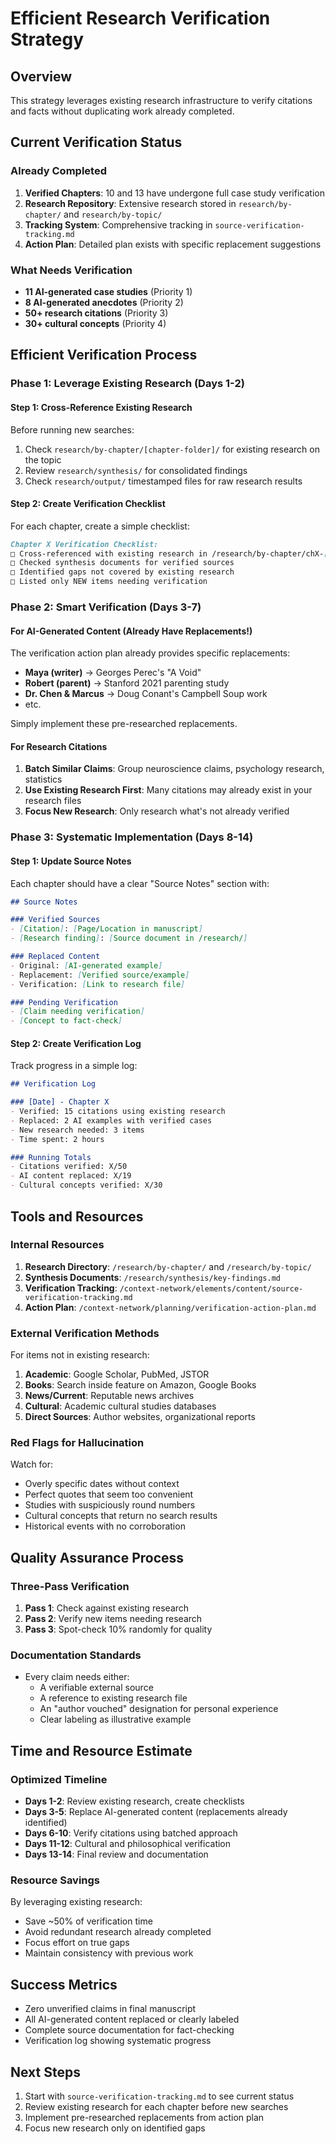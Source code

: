 # Efficient Research Verification Strategy

## Overview
This strategy leverages existing research infrastructure to verify citations and facts without duplicating work already completed.

## Current Verification Status

### Already Completed
1. **Verified Chapters**: 10 and 13 have undergone full case study verification
2. **Research Repository**: Extensive research stored in `research/by-chapter/` and `research/by-topic/`
3. **Tracking System**: Comprehensive tracking in `source-verification-tracking.md`
4. **Action Plan**: Detailed plan exists with specific replacement suggestions

### What Needs Verification
- **11 AI-generated case studies** (Priority 1)
- **8 AI-generated anecdotes** (Priority 2)
- **50+ research citations** (Priority 3)
- **30+ cultural concepts** (Priority 4)

## Efficient Verification Process

### Phase 1: Leverage Existing Research (Days 1-2)

#### Step 1: Cross-Reference Existing Research
Before running new searches:
1. Check `research/by-chapter/[chapter-folder]/` for existing research on the topic
2. Review `research/synthesis/` for consolidated findings
3. Check `research/output/` timestamped files for raw research results

#### Step 2: Create Verification Checklist
For each chapter, create a simple checklist:
```markdown
Chapter X Verification Checklist:
□ Cross-referenced with existing research in /research/by-chapter/chX-[name]/
□ Checked synthesis documents for verified sources
□ Identified gaps not covered by existing research
□ Listed only NEW items needing verification
```

### Phase 2: Smart Verification (Days 3-7)

#### For AI-Generated Content (Already Have Replacements!)
The verification action plan already provides specific replacements:
- **Maya (writer)** → Georges Perec's "A Void" 
- **Robert (parent)** → Stanford 2021 parenting study
- **Dr. Chen & Marcus** → Doug Conant's Campbell Soup work
- etc.

Simply implement these pre-researched replacements.

#### For Research Citations
1. **Batch Similar Claims**: Group neuroscience claims, psychology research, statistics
2. **Use Existing Research First**: Many citations may already exist in your research files
3. **Focus New Research**: Only research what's not already verified

### Phase 3: Systematic Implementation (Days 8-14)

#### Step 1: Update Source Notes
Each chapter should have a clear "Source Notes" section with:
```markdown
## Source Notes

### Verified Sources
- [Citation]: [Page/Location in manuscript]
- [Research finding]: [Source document in /research/]

### Replaced Content
- Original: [AI-generated example]
- Replacement: [Verified source/example]
- Verification: [Link to research file]

### Pending Verification
- [Claim needing verification]
- [Concept to fact-check]
```

#### Step 2: Create Verification Log
Track progress in a simple log:
```markdown
## Verification Log

### [Date] - Chapter X
- Verified: 15 citations using existing research
- Replaced: 2 AI examples with verified cases
- New research needed: 3 items
- Time spent: 2 hours

### Running Totals
- Citations verified: X/50
- AI content replaced: X/19
- Cultural concepts verified: X/30
```

## Tools and Resources

### Internal Resources
1. **Research Directory**: `/research/by-chapter/` and `/research/by-topic/`
2. **Synthesis Documents**: `/research/synthesis/key-findings.md`
3. **Verification Tracking**: `/context-network/elements/content/source-verification-tracking.md`
4. **Action Plan**: `/context-network/planning/verification-action-plan.md`

### External Verification Methods
For items not in existing research:
1. **Academic**: Google Scholar, PubMed, JSTOR
2. **Books**: Search inside feature on Amazon, Google Books
3. **News/Current**: Reputable news archives
4. **Cultural**: Academic cultural studies databases
5. **Direct Sources**: Author websites, organizational reports

### Red Flags for Hallucination
Watch for:
- Overly specific dates without context
- Perfect quotes that seem too convenient
- Studies with suspiciously round numbers
- Cultural concepts that return no search results
- Historical events with no corroboration

## Quality Assurance Process

### Three-Pass Verification
1. **Pass 1**: Check against existing research
2. **Pass 2**: Verify new items needing research
3. **Pass 3**: Spot-check 10% randomly for quality

### Documentation Standards
- Every claim needs either:
  - A verifiable external source
  - A reference to existing research file
  - An "author vouched" designation for personal experience
  - Clear labeling as illustrative example

## Time and Resource Estimate

### Optimized Timeline
- **Days 1-2**: Review existing research, create checklists
- **Days 3-5**: Replace AI-generated content (replacements already identified)
- **Days 6-10**: Verify citations using batched approach
- **Days 11-12**: Cultural and philosophical verification
- **Days 13-14**: Final review and documentation

### Resource Savings
By leveraging existing research:
- Save ~50% of verification time
- Avoid redundant research already completed
- Focus effort on true gaps
- Maintain consistency with previous work

## Success Metrics
- Zero unverified claims in final manuscript
- All AI-generated content replaced or clearly labeled
- Complete source documentation for fact-checking
- Verification log showing systematic progress

## Next Steps
1. Start with `source-verification-tracking.md` to see current status
2. Review existing research for each chapter before new searches
3. Implement pre-researched replacements from action plan
4. Focus new research only on identified gaps